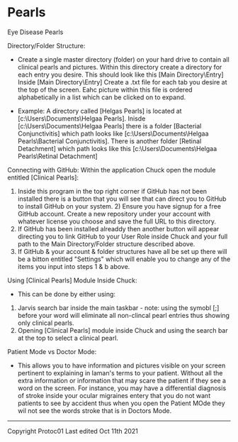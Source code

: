 # Pearls
Eye Disease Pearls

Directory/Folder Structure:
- Create a single master directory (folder) on your hard drive to contain all clinical pearls and pictures.
Within this directory create a directory for each entry you desire. This should look like this [Main Directory\Entry]
Inside [Main Directory\Entry] Create a .txt file for each tab you desire at the top of the screen. Eahc picture within this file is ordered alphabetically in a list which can be clicked on to expand.

- Example: A directory called [Helgas Pearls] is located at [c:\Users\Documents\Helgaa Pearls]. Inisde [c:\Users\Documents\Helgaa Pearls] there is a folder [Bacterial Conjunctivitis] which path looks like [c:\Users\Documents\Helgaa Pearls\Bacterial Conjunctivitis]. There is another folder [Retinal Detachment] which path looks like this [c:\Users\Documents\Helgaa Pearls\Retinal Detachment]

Connecting with GitHub:
Within the application Chuck open the module entitled [Clinical Pearls]:
1) Inside this program in the top right corner if GitHub has not been installed there is a button that you will see that can direct you to GitHub to install GitHub on your system. 2) Ensure you have signup for a free GitHub account. Create a new repository under your account with whatever license you choose and save the full URL to this directory.
3) If GitHub has been installed alreaddy then another button will appear directing you to link GitHub to your User Role inside Chuck and your full path to the Main Directory/Folder structure described above. 
3) If GitHub & your account & folder structures have all be set up there will be a bitton entitled "Settings" which will enable you to change any of the items you input into steps 1 & b above.

Using [Clinical Pearls] Module Inside Chuck:
- This can be done by either using:
1) Jarvis search bar inside the main taskbar - note: using the symobl [;] before your word will eliminate all non-clincal pearl entries thus showing only clinical pearls.
2) Opening [Clinical Pearls] module inside Chuck and using the search bar at the top to select a clinical pearl.

Patient Mode vs Doctor Mode:
- This allows you to have information and pictures visible on your screen pertinent to explaining in laman's terms to your patient. Without all the extra information or information that may scare the patient if they see a word on the screen. For instance, you may have a differential diagnosis of stroke inside your ocular migraines entery that you do not want patients to see by accident thus when you open the Patient MOde they wil not see the words stroke that is in Doctors Mode.

----------------------------
Copyright Protoc01
Last edited Oct 11th 2021

